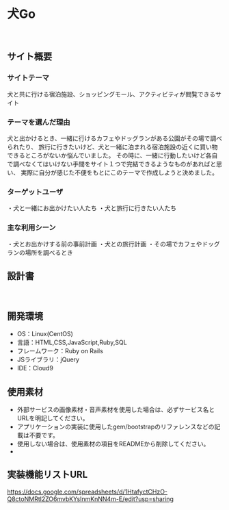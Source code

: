 # 犬Go
​
## サイト概要
### サイトテーマ
犬と共に行ける宿泊施設、ショッピングモール、アクティビティが閲覧できるサイト
​
### テーマを選んだ理由
犬と出かけるとき、一緒に行けるカフェやドッグランがある公園がその場で調べられたり、
旅行に行きたいけど、犬と一緒に泊まれる宿泊施設の近くに買い物できるところがないか悩んでいました。
その時に、一緒に行動したいけど各自で調べなくてはいけない手間をサイト１つで完結できるようなものがあればと思い、
実際に自分が感じた不便をもとにこのテーマで作成しようと決めました。


### ターゲットユーザ
・犬と一緒にお出かけたい人たち
・犬と旅行に行きたい人たち
​
### 主な利用シーン
・犬とお出かけする前の事前計画
・犬との旅行計画
・その場でカフェやドッグランの場所を調べるとき
​
## 設計書
<!--テーマを設定・提出する時点では不要です-->
​
## 開発環境
- OS：Linux(CentOS)
- 言語：HTML,CSS,JavaScript,Ruby,SQL
- フレームワーク：Ruby on Rails
- JSライブラリ：jQuery
- IDE：Cloud9
​
## 使用素材
- 外部サービスの画像素材・音声素材を使用した場合は、必ずサービス名とURLを明記してください。
- アプリケーションの実装に使用したgem/bootstrapのリファレンスなどの記載は不要です。
- 使用しない場合は、使用素材の項目をREADMEから削除してください。
- 

## 実装機能リストURL
https://docs.google.com/spreadsheets/d/1HtafyctCHzO-Q8ctoNMRtl2ZO6mvbKYsInmKnNN4m-E/edit?usp=sharing